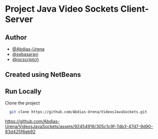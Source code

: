 
# Project Java Video Sockets Client-Server






## Author
- [@Abdias-Urena](https://www.github.com/Abdias-Urena)
- [@sebasaravi](https://www.github.com/sebasaravi)
- [@jocscriptch](https://www.github.com/jocscriptch)


## Created using NetBeans  



## Run Locally

Clone the project

```bash
  git clone https://github.com/Abdias-Urena/VideosJavaSockets.git
```

https://github.com/Abdias-Urena/VideosJavaSockets/assets/92454916/305c1c9f-7db3-47d7-9d90-83d425f6eb92

